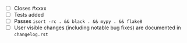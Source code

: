 <!-- Feel free to remove check-list items aren't relevant to your change -->

 - [ ] Closes #xxxx
 - [ ] Tests added
 - [ ] Passes `isort -rc . && black . && mypy . && flake8`
 - [ ] User visible changes (including notable bug fixes) are documented in `changelog.rst`
